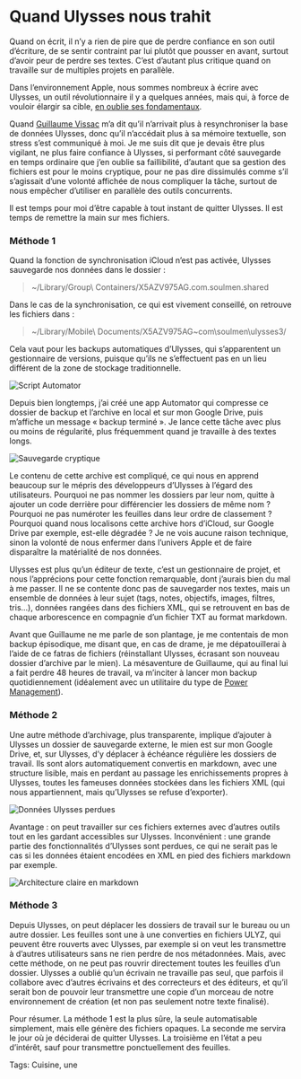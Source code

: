 # Quand Ulysses nous trahit

Quand on écrit, il n’y a rien de pire que de perdre confiance en son outil d’écriture, de se sentir contraint par lui plutôt que pousser en avant, surtout d’avoir peur de perdre ses textes. C’est d’autant plus critique quand on travaille sur de multiples projets en parallèle.<span id="more-51812"></span>

Dans l’environnement Apple, nous sommes nombreux à écrire avec Ulysses, un outil révolutionnaire il y a quelques années, mais qui, à force de vouloir élargir sa cible, [en oublie ses fondamentaux](https://tcrouzet.com/2019/05/04/ulysses-lex-meilleur-editeur-pour-ecrivain/).

Quand [Guillaume Vissac](http://www.fuirestunepulsion.net/) m’a dit qu’il n’arrivait plus à resynchroniser la base de données Ulysses, donc qu’il n’accédait plus à sa mémoire textuelle, son stress s’est communiqué à moi. Je me suis dit que je devais être plus vigilant, ne plus faire confiance à Ulysses, si performant côté sauvegarde en temps ordinaire que j’en oublie sa faillibilité, d’autant que sa gestion des fichiers est pour le moins cryptique, pour ne pas dire dissimulés comme s’il s’agissait d’une volonté affichée de nous compliquer la tâche, surtout de nous empêcher d’utiliser en parallèle des outils concurrents.

Il est temps pour moi d’être capable à tout instant de quitter Ulysses. Il est temps de remettre la main sur mes fichiers.

### Méthode 1

Quand la fonction de synchronisation iCloud n’est pas activée, Ulysses sauvegarde nos données dans le dossier :

> ~/Library/Group\\ Containers/X5AZV975AG.com.soulmen.shared

Dans le cas de la synchronisation, ce qui est vivement conseillé, on retrouve les fichiers dans :

> ~/Library/Mobile\\ Documents/X5AZV975AG~com\\soulmen\\ulysses3/

Cela vaut pour les backups automatiques d’Ulysses, qui s’apparentent un gestionnaire de versions, puisque qu’ils ne s’effectuent pas en un lieu différent de la zone de stockage traditionnelle.

![Script Automator](https://tcrouzet.com/images_tc/2019/06/back1-600x253.png)

Depuis bien longtemps, j’ai créé une app Automator qui compresse ce dossier de backup et l’archive en local et sur mon Google Drive, puis m’affiche un message « backup terminé ». Je lance cette tâche avec plus ou moins de régularité, plus fréquemment quand je travaille à des textes longs.

![Sauvegarde cryptique](https://tcrouzet.com/images_tc/2019/06/back2-577x450.png)

Le contenu de cette archive est compliqué, ce qui nous en apprend beaucoup sur le mépris des développeurs d’Ulysses à l’égard des utilisateurs. Pourquoi ne pas nommer les dossiers par leur nom, quitte à ajouter un code derrière pour différencier les dossiers de même nom ? Pourquoi ne pas numéroter les feuilles dans leur ordre de classement ? Pourquoi quand nous localisons cette archive hors d’iCloud, sur Google Drive par exemple, est-elle dégradée ? Je ne vois aucune raison technique, sinon la volonté de nous enfermer dans l’univers Apple et de faire disparaître la matérialité de nos données.

Ulysses est plus qu’un éditeur de texte, c’est un gestionnaire de projet, et nous l’apprécions pour cette fonction remarquable, dont j’aurais bien du mal à me passer. Il ne se contente donc pas de sauvegarder nos textes, mais un ensemble de données à leur sujet (tags, notes, objectifs, images, filtres, tris…), données rangées dans des fichiers XML, qui se retrouvent en bas de chaque arborescence en compagnie d’un fichier TXT au format markdown.

Avant que Guillaume ne me parle de son plantage, je me contentais de mon backup épisodique, me disant que, en cas de drame, je me dépatouillerai à l’aide de ce fatras de fichiers (réinstallant Ulysses, écrasant son nouveau dossier d’archive par le mien). La mésaventure de Guillaume, qui au final lui a fait perdre 48 heures de travail, va m’inciter à lancer mon backup quotidiennement (idéalement avec un utilitaire du type de [Power Management](https://www.dssw.co.uk/powermanager/)).

### Méthode 2

Une autre méthode d’archivage, plus transparente, implique d’ajouter à Ulysses un dossier de sauvegarde externe, le mien est sur mon Google Drive, et, sur Ulysses, d’y déplacer à échéance régulière les dossiers de travail. Ils sont alors automatiquement convertis en markdown, avec une structure lisible, mais en perdant au passage les enrichissements propres à Ulysses, toutes les fameuses données stockées dans les fichiers XML (qui nous appartiennent, mais qu’Ulysses se refuse d’exporter).

![Données Ulysses perdues](https://tcrouzet.com/images_tc/2019/06/back3-600x299.png)

Avantage : on peut travailler sur ces fichiers externes avec d’autres outils tout en les gardant accessibles sur Ulysses. Inconvénient : une grande partie des fonctionnalités d’Ulysses sont perdues, ce qui ne serait pas le cas si les données étaient encodées en XML en pied des fichiers markdown par exemple.

![Architecture claire en markdown](https://tcrouzet.com/images_tc/2019/06/back4-386x450.png)

### Méthode 3

Depuis Ulysses, on peut déplacer les dossiers de travail sur le bureau ou un autre dossier. Les feuilles sont une à une converties en fichiers ULYZ, qui peuvent être rouverts avec Ulysses, par exemple si on veut les transmettre à d’autres utilisateurs sans ne rien perdre de nos métadonnées. Mais, avec cette méthode, on ne peut pas rouvrir directement toutes les feuilles d’un dossier. Ulysses a oublié qu’un écrivain ne travaille pas seul, que parfois il collabore avec d’autres écrivains et des correcteurs et des éditeurs, et qu’il serait bon de pouvoir leur transmettre une copie d’un morceau de notre environnement de création (et non pas seulement notre texte finalisé).

Pour résumer. La méthode 1 est la plus sûre, la seule automatisable simplement, mais elle génère des fichiers opaques. La seconde me servira le jour où je déciderai de quitter Ulysses. La troisième en l’état a peu d’intérêt, sauf pour transmettre ponctuellement des feuilles.

Tags: Cuisine, une
